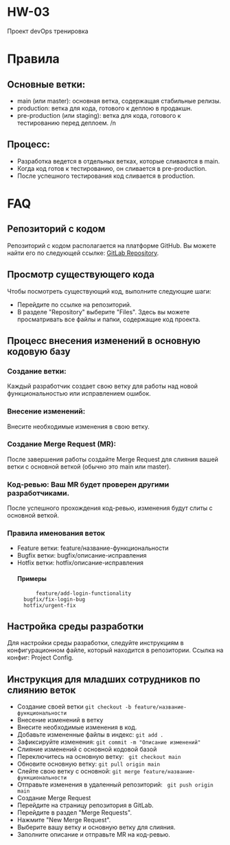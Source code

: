 # HW-03
Проект devOps тренировка
# Правила 
## Основные ветки:
+ main (или master): основная ветка, содержащая стабильные релизы.
+ production: ветка для кода, готового к деплою в продакшн.
+ pre-production (или staging): ветка для кода, готового к тестированию перед деплоем. /n
## Процесс:
+ Разработка ведется в отдельных ветках, которые сливаются в main.
+ Когда код готов к тестированию, он сливается в pre-production.
+ После успешного тестирования код сливается в production. 


# FAQ
## Репозиторий с кодом
Репозиторий с кодом располагается на платформе GitHub. Вы можете найти его по следующей ссылке: [GitLab Repository](https://github.com/wnikiti4/HW-03/).

## Просмотр существующего кода
Чтобы посмотреть существующий код, выполните следующие шаги:

+ Перейдите по ссылке на репозиторий.
+ В разделе "Repository" выберите "Files".
Здесь вы можете просматривать все файлы и папки, содержащие код проекта.
## Процесс внесения изменений в основную кодовую базу
### Создание ветки: 
Каждый разработчик создает свою ветку для работы над новой функциональностью или исправлением ошибок.
### Внесение изменений: 
Внесите необходимые изменения в свою ветку.
### Создание Merge Request (MR):
После завершения работы создайте Merge Request для слияния вашей ветки с основной веткой (обычно это main или master).
### Код-ревью: Ваш MR будет проверен другими разработчиками. 
После успешного прохождения код-ревью, изменения будут слиты с основной веткой.
### Правила именования веток
+ Feature ветки: feature/название-функциональности
+ Bugfix ветки: bugfix/описание-исправления
+ Hotfix ветки: hotfix/описание-исправления
  #### Примеры
  ```
		feature/add-login-functionality
  	bugfix/fix-login-bug
  	hotfix/urgent-fix
	```

## Настройка среды разработки
Для настройки среды разработки, следуйте инструкциям в конфигурационном файле, который находится в репозитории. Ссылка на конфиг: Project Config.

## Инструкция для младших сотрудников по слиянию веток
+ Создание своей ветки
  `git checkout -b feature/название-функциональности`
+ Внесение изменений в ветку
+ Внесите необходимые изменения в код.
+ Добавьте измененные файлы в индекс:
  `git add . `
+ Зафиксируйте изменения:
  `git commit -m "Описание изменений"`
+ Слияние изменений с основной кодовой базой
+ Переключитесь на основную ветку:
  ` git checkout main`
+ Обновите основную ветку:
  ` git pull origin main `
+ Слейте свою ветку с основной:
 ` git merge feature/название-функциональности `
+ Отправьте изменения в удаленный репозиторий:
  ` git push origin main`
+ Создание Merge Request
+ Перейдите на страницу репозитория в GitLab.
+ Перейдите в раздел "Merge Requests".
+ Нажмите "New Merge Request".
+ Выберите вашу ветку и основную ветку для слияния.
+ Заполните описание и отправьте MR на код-ревью.
